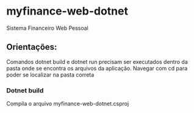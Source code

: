 # myfinance-web-dotnet
Sistema Financeiro Web Pessoal

## Orientações:
Comandos dotnet build e dotnet run precisam ser executados dentro da pasta onde se encontra os arquivos da aplicação.
Navegar com cd para poder se localizar na pasta correta

### Dotnet build
Compila o arquivo myfinance-web-dotnet.csproj